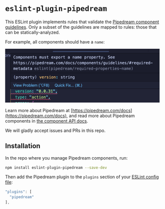 # `eslint-plugin-pipedream`

This ESLint plugin implements rules that validate the [Pipedream component guidelines](https://pipedream.com/docs/components/guidelines/#guidelines-patterns). Only a subset of the guidelines are mapped to rules: those that can be statically-analyzed.

For example, all components should have a `name`:

<img src="./images/component-must-have-name.png" width=500 alt="Component must have name error" />

Learn more about Pipedream at [https://pipedream.com/docs](https://pipedream.com/docs), and read more about Pipedream components in [the component API docs](https://pipedream.com/docs/components/api/).

We will gladly accept issues and PRs in this repo.

## Installation

In the repo where you manage Pipedream components, run:

```bash
npm install eslint-plugin-pipedream --save-dev
```

Then add the Pipedream plugin to the `plugins` section of your [ESLint config file](https://eslint.org/docs/user-guide/configuring/):

```javascript
"plugins": [
  "pipedream"
],
```

